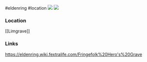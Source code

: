 #eldenring #location
![](https://eldenring.wiki.fextralife.com/file/Elden-Ring/fringefolk-heros-grave-elden-ring-wiki-600px-min.jpeg) ![](https://eldenring.wiki.fextralife.com/file/Elden-Ring/fringefolk_heros_grave_location_map_elden_ring_wiki_guide_600px.jpg)
### Location
[[Limgrave]]
### Links
https://eldenring.wiki.fextralife.com/Fringefolk%20Hero's%20Grave
